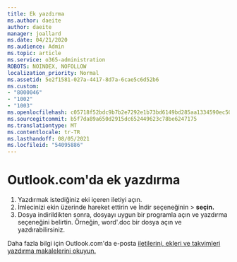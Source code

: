 ```yaml
---
title: Ek yazdırma
ms.author: daeite
author: daeite
manager: joallard
ms.date: 04/21/2020
ms.audience: Admin
ms.topic: article
ms.service: o365-administration
ROBOTS: NOINDEX, NOFOLLOW
localization_priority: Normal
ms.assetid: 5e2f1581-027a-4417-8d7a-6cae5c6d52b6
ms.custom:
- "8000046"
- "1002"
- "1003"
ms.openlocfilehash: c05718f52bdc9b7b2e7292e1b73bd6149bd285aa1334590ec507f422acd56a11
ms.sourcegitcommit: b5f7da89a650d2915dc652449623c78be6247175
ms.translationtype: MT
ms.contentlocale: tr-TR
ms.lasthandoff: 08/05/2021
ms.locfileid: "54095886"
---
```

# <a name="print-an-attachment-in-outlookcom"></a>Outlook.com'da ek yazdırma

1. Yazdırmak istediğiniz eki içeren iletiyi açın.
2. İmlecinizi ekin üzerinde hareket ettirin ve İndir seçeneğinin > **seçin.**
3. Dosya indirildikten sonra, dosyayı uygun bir programla açın ve yazdırma seçeneğini belirtin. Örneğin, word'.doc bir dosya açın ve yazdırabilirsiniz.

Daha fazla bilgi için Outlook.com'da e-posta [iletilerini, ekleri ve takvimleri yazdırma makalelerini okuyun.](https://support.office.com/article/c835b8e5-b310-4cab-ac15-b6eb95149855?wt.mc_id=Office_Outlook_com_Alchemy)